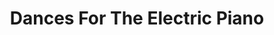 ---
ee_id_show: '4223'
title: Dances For The Electric Piano
url: dances-for-the-electric-piano
live_url:
year: '2014'
venue: Institute of Contemporary Arts
state_country: London
type:
dates:
wwwnews:
wwweblast:
pitch: London debut (as part of the slow and rambling world tour) of my piano suite
  / club bangerz Dances For The Electric Piano. Wz loud.
ps:
download:
layout: shows
---